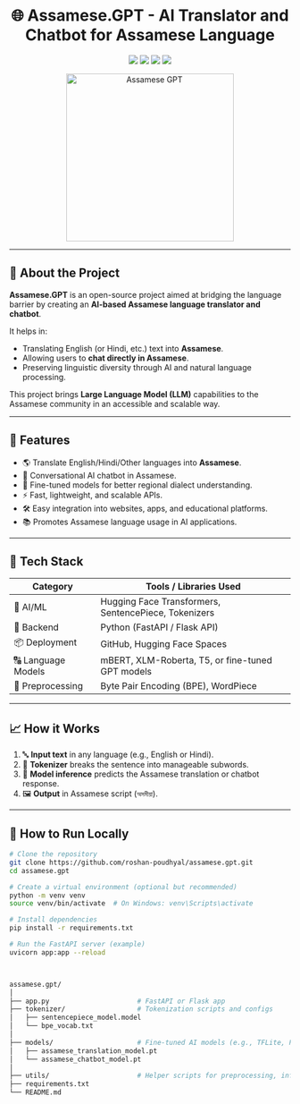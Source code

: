 <h1 align="center">🌐 Assamese.GPT - AI Translator and Chatbot for Assamese Language</h1>

<p align="center">
  <img src="https://img.shields.io/github/languages/top/roshan-poudhyal/assamese.gpt?color=blue&style=flat-square" />
  <img src="https://img.shields.io/github/repo-size/roshan-poudhyal/assamese.gpt?style=flat-square" />
  <img src="https://img.shields.io/github/last-commit/roshan-poudhyal/assamese.gpt?style=flat-square" />
  <img src="https://img.shields.io/github/issues/roshan-poudhyal/assamese.gpt?style=flat-square" />
</p>

<p align="center">
  <img src="https://github.com/roshan-poudhyal/assamese.gpt/assets/assamese-gpt-banner.gif" alt="Assamese GPT" height="300"/>
</p>

---

## 🧠 About the Project

**Assamese.GPT** is an open-source project aimed at bridging the language barrier by creating an **AI-based Assamese language translator and chatbot**.

It helps in:
- Translating English (or Hindi, etc.) text into **Assamese**.
- Allowing users to **chat directly in Assamese**.
- Preserving linguistic diversity through AI and natural language processing.

This project brings **Large Language Model (LLM)** capabilities to the Assamese community in an accessible and scalable way.

---

## 🌟 Features

- 🌎 Translate English/Hindi/Other languages into **Assamese**.
- 💬 Conversational AI chatbot in Assamese.
- 🤖 Fine-tuned models for better regional dialect understanding.
- ⚡ Fast, lightweight, and scalable APIs.
- 🛠️ Easy integration into websites, apps, and educational platforms.
- 📚 Promotes Assamese language usage in AI applications.

---

## 🧰 Tech Stack

| Category         | Tools / Libraries Used                      |
|------------------|----------------------------------------------|
| 🧠 AI/ML         | Hugging Face Transformers, SentencePiece, Tokenizers |
| 🐍 Backend       | Python (FastAPI / Flask API)                 |
| 📦 Deployment    | GitHub, Hugging Face Spaces                  |
| 🔠 Language Models | mBERT, XLM-Roberta, T5, or fine-tuned GPT models |
| 📂 Preprocessing | Byte Pair Encoding (BPE), WordPiece          |

---

## 📈 How it Works

1. 🔤 **Input text** in any language (e.g., English or Hindi).
2. 🔄 **Tokenizer** breaks the sentence into manageable subwords.
3. 🧠 **Model inference** predicts the Assamese translation or chatbot response.
4. 🖼 **Output** in Assamese script (`অসমীয়া`).

---

## 🚀 How to Run Locally

```bash
# Clone the repository
git clone https://github.com/roshan-poudhyal/assamese.gpt.git
cd assamese.gpt

# Create a virtual environment (optional but recommended)
python -m venv venv
source venv/bin/activate  # On Windows: venv\Scripts\activate

# Install dependencies
pip install -r requirements.txt

# Run the FastAPI server (example)
uvicorn app:app --reload



assamese.gpt/
│
├── app.py                      # FastAPI or Flask app
├── tokenizer/                  # Tokenization scripts and configs
│   ├── sentencepiece_model.model
│   └── bpe_vocab.txt
│
├── models/                     # Fine-tuned AI models (e.g., TFLite, PyTorch)
│   ├── assamese_translation_model.pt
│   └── assamese_chatbot_model.pt
│
├── utils/                      # Helper scripts for preprocessing, inference
├── requirements.txt
└── README.md
